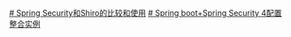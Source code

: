 [# Spring Security和Shiro的比较和使用](https://blog.csdn.net/hjiacheng/article/details/81150815)
[# Spring boot+Spring Security 4配置整合实例](https://blog.csdn.net/code__code/article/details/53885510)
<!--stackedit_data:
eyJoaXN0b3J5IjpbLTUyNjQ2NDA3OF19
-->